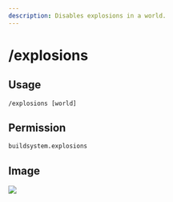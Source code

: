 ```yaml
---
description: Disables explosions in a world.
---
```


# /explosions

## Usage

```
/explosions [world]
```

## Permission

```
buildsystem.explosions
```

## Image

![](../.gitbook/assets/explosions.png)
